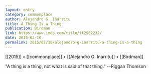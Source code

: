 ```yaml
---
layout: entry
category: commonplace
author: Alejandro G. Iñárritu
title: A Thing Is a Thing
publication: Birdman
link: https://www.imdb.com/title/tt2562232/
date: 2015-02-10
permalink: 2015/02/10/alejandro-g-inarritu-a-thing-is-a-thing
---
```


[[2015]] • [[commonplace]] • [[Alejandro G. Inarritu]] • [[Birdman]]

"A thing is a thing, not what is said of that thing." --Riggan Thomson


